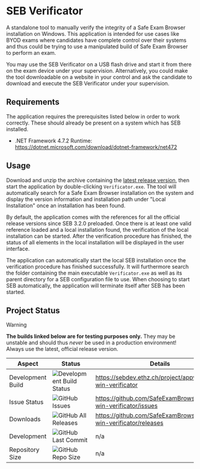 # SEB Verificator

A standalone tool to manually verify the integrity of a Safe Exam Browser installation on Windows. This application is intended for use cases like BYOD exams where candidates have complete control over their
systems and thus could be trying to use a manipulated build of Safe Exam Browser to perform an exam.

You may use the SEB Verificator on a USB flash drive and start it from there on the exam device under your supervision. Alternatively, you could make the tool downloadable on a website in your control and ask
the candidate to download and execute the SEB Verificator under your supervision.

## Requirements

The application requires the prerequisites listed below in order to work correctly. These should already be present on a system which has SEB installed.

* .NET Framework 4.7.2 Runtime: https://dotnet.microsoft.com/download/dotnet-framework/net472

## Usage

Download and unzip the archive containing the [latest release version](https://github.com/SafeExamBrowser/seb-win-verificator/releases), then start the application by double-clicking `Verificator.exe`.
The tool will automatically search for a Safe Exam Browser installation on the system and display the version information and installation path under "Local Installation" once an installation has been found.

By default, the application comes with the references for all the official release versions since SEB 3.2.0 preloaded. Once there is at least one valid reference loaded and a local installation found,
the verification of the local installation can be started. After the verification procedure has finished, the status of all elements in the local installation will be displayed in the user interface.

The application can automatically start the local SEB installation once the verification procedure has finished successfully. It will furthermore search the folder containing the main executable
`Verificator.exe` as well as its parent directory for a SEB configuration file to use. When choosing to start SEB automatically, the application will terminate itself after SEB has been started.

## Project Status

> [!WARNING]
> **The builds linked below are for testing purposes only.** They may be unstable and should thus _never_ be used in a production environment! Always use the latest, official release version.

| Aspect            | Status                                                                                                                | Details                                                         |
| ----------------- | --------------------------------------------------------------------------------------------------------------------- | --------------------------------------------------------------- |
| Development Build | ![Development Build Status](https://sebdev.ethz.ch/api/projects/status/pptmm2tt43scnj5w?svg=true)                     | https://sebdev.ethz.ch/project/appveyor/seb-win-verificator     |
| Issue Status      | ![GitHub Issues](https://img.shields.io/github/issues/safeexambrowser/seb-win-verificator?logo=github)                | https://github.com/SafeExamBrowser/seb-win-verificator/issues   |
| Downloads         | ![GitHub All Releases](https://img.shields.io/github/downloads/safeexambrowser/seb-win-verificator/total?logo=github) | https://github.com/SafeExamBrowser/seb-win-verificator/releases |
| Development       | ![GitHub Last Commit](https://img.shields.io/github/last-commit/safeexambrowser/seb-win-verificator?logo=github)      | n/a                                                             |
| Repository Size   | ![GitHub Repo Size](https://img.shields.io/github/repo-size/safeexambrowser/seb-win-verificator?logo=github)          | n/a                                                             |
